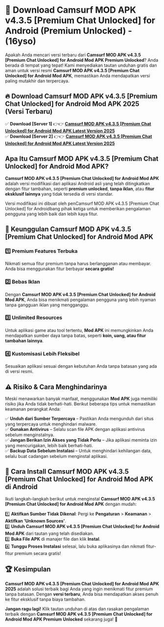 

# 🎯 Download Camsurf MOD APK v4.3.5 [Premium Chat Unlocked] for Android (Premium Unlocked) -  (16yso) 

Apakah Anda mencari versi terbaru dari **Camsurf MOD APK v4.3.5 [Premium Chat Unlocked] for Android Mod APK Premium Unlocked**? Anda berada di tempat yang tepat! Kami menyediakan tautan unduhan gratis dan aman untuk versi resmi **Camsurf MOD APK v4.3.5 [Premium Chat Unlocked] for Android Mod APK**, memastikan Anda mendapatkan versi paling mutakhir dan terpercaya.

## 🔥 Download Camsurf MOD APK v4.3.5 [Premium Chat Unlocked] for Android Mod APK 2025 (Versi Terbaru)

✅ **Download [Server 1]** 👉👉 [**Camsurf MOD APK v4.3.5 [Premium Chat Unlocked] for Android Mod APK Latest Version 2025**](https://apkcomod.com?title=Camsurf_MOD_APK_v4.3.5_[Premium_Chat_Unlocked]_for_Android)  
✅ **Download [Server 2]** 👉👉 [**Camsurf MOD APK v4.3.5 [Premium Chat Unlocked] for Android Mod APK Latest Version 2025**](https://apkcomod.com?title=Camsurf_MOD_APK_v4.3.5_[Premium_Chat_Unlocked]_for_Android)  

## Apa Itu Camsurf MOD APK v4.3.5 [Premium Chat Unlocked] for Android Mod APK?

**Camsurf MOD APK v4.3.5 [Premium Chat Unlocked] for Android Mod APK** adalah versi modifikasi dari aplikasi Android asli yang telah ditingkatkan dengan fitur tambahan, seperti **premium unlocked**, **tanpa iklan**, atau **fitur eksklusif lainnya** yang tidak tersedia di versi standar.

Versi modifikasi ini dibuat oleh penCamsurf MOD APK v4.3.5 [Premium Chat Unlocked] for Androidbang pihak ketiga untuk memberikan pengalaman pengguna yang lebih baik dan lebih kaya fitur.

## 🎯 Keunggulan Camsurf MOD APK v4.3.5 [Premium Chat Unlocked] for Android Mod APK

### 1️⃣ Premium Features Terbuka
Nikmati semua fitur premium tanpa harus berlangganan atau membayar. Anda bisa menggunakan fitur berbayar **secara gratis!**

### 2️⃣ Bebas Iklan
Dengan **Camsurf MOD APK v4.3.5 [Premium Chat Unlocked] for Android Mod APK**, Anda bisa menikmati pengalaman pengguna yang lebih nyaman tanpa gangguan iklan yang mengganggu.

### 3️⃣ Unlimited Resources
Untuk aplikasi game atau tool tertentu, **Mod APK** ini memungkinkan Anda mendapatkan sumber daya tanpa batas, seperti **koin, uang, atau fitur tambahan lainnya**.

### 4️⃣ Kustomisasi Lebih Fleksibel
Sesuaikan aplikasi sesuai dengan kebutuhan Anda tanpa batasan yang ada di versi resmi.

## ⚠️ Risiko & Cara Menghindarinya

Meski menawarkan banyak manfaat, menggunakan **Mod APK** juga memiliki risiko jika Anda tidak berhati-hati. Berikut beberapa tips untuk memastikan keamanan perangkat Anda:

✅ **Unduh dari Sumber Terpercaya** – Pastikan Anda mengunduh dari situs yang terpercaya untuk menghindari malware.  
✅ **Gunakan Antivirus** – Selalu scan file APK dengan aplikasi antivirus sebelum menginstalnya.  
✅ **Jangan Berikan Izin Akses yang Tidak Perlu** – Jika aplikasi meminta izin yang mencurigakan, lebih baik berhati-hati.  
✅ **Backup Data Sebelum Instalasi** – Untuk menghindari kehilangan data, selalu buat cadangan sebelum menginstal aplikasi.

## 📌 Cara Install Camsurf MOD APK v4.3.5 [Premium Chat Unlocked] for Android Mod APK di Android

Ikuti langkah-langkah berikut untuk menginstal **Camsurf MOD APK v4.3.5 [Premium Chat Unlocked] for Android Mod APK** dengan mudah:

1️⃣ **Aktifkan Sumber Tidak Dikenal**: Pergi ke **Pengaturan** > **Keamanan** > **Aktifkan 'Unknown Sources'**.  
2️⃣ **Unduh Camsurf MOD APK v4.3.5 [Premium Chat Unlocked] for Android Mod APK** dari tautan yang telah disediakan.  
3️⃣ **Buka File APK** di manajer file dan klik **Instal**.  
4️⃣ **Tunggu Proses Instalasi** selesai, lalu buka aplikasinya dan nikmati fitur-fitur premium secara gratis!

## 🏆 Kesimpulan

**Camsurf MOD APK v4.3.5 [Premium Chat Unlocked] for Android Mod APK 2025** adalah solusi terbaik bagi Anda yang ingin menikmati fitur premium tanpa batasan. Dengan **versi terbaru**, Anda bisa mendapatkan akses penuh ke fitur eksklusif tanpa biaya tambahan.

**Jangan ragu lagi!** Klik tautan unduhan di atas dan rasakan pengalaman terbaik dengan **Camsurf MOD APK v4.3.5 [Premium Chat Unlocked] for Android Mod APK Premium Unlocked** sekarang juga! 🚀

